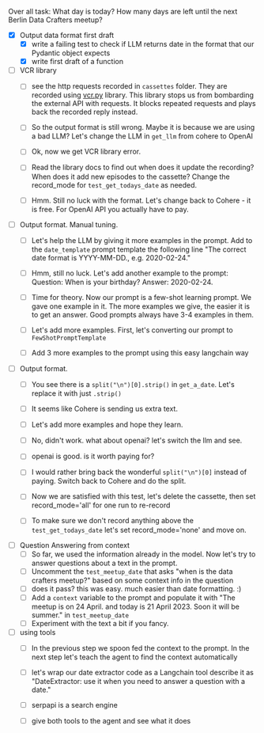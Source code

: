 Over all task:
What day is today? How many days are left until the next Berlin Data Crafters meetup?

- [x] Output data format first draft
    - [x] write a failing test to check if LLM returns date in the format that our Pydantic object expects
    - [x] write first draft of a function 

- [ ] VCR library
    - [ ] see the http requests recorded in `cassettes` folder. They are recorded using  [vcr.py](https://vcrpy.readthedocs.io/en/latest/index.html) library. This library stops us from bombarding the external API with requests. It blocks repeated requests and plays back the recorded reply instead.
    - [ ] So the output format is still wrong. Maybe it is because we are using a bad LLM? Let's change the LLM in `get_llm` from cohere to OpenAI
    - [ ] Ok, now we get VCR library error.
    - [ ] Read the library docs to find out when does it update the recording? When does it add new episodes to the cassette? Change the record_mode for `test_get_todays_date` as needed.
    - [ ] Hmm. Still no luck with the format. Let's change back to Cohere - it is free. For OpenAI API you actually have to pay.


- [ ] Output format. Manual tuning.
    - [ ] Let's help the LLM by giving it more examples in the prompt. Add to the `date_template` prompt template the following line "The correct date format is YYYY-MM-DD., e.g. 2020-02-24."
    - [ ] Hmm, still no luck. Let's add another example to the prompt: 
     Question: When is your birthday?
    Answer: 2020-02-24.
    - [ ] Time for theory. Now our prompt is a few-shot learning prompt. We gave one example in it. The more examples we give, the easier it is to get an answer. Good prompts always have 3-4 examples in them.
    - [ ] Let's add more examples. First, let's converting our prompt to `FewShotPromptTemplate`
    - [ ] Add 3 more examples to the prompt using this easy langchain way
  

- [ ] Output format.
  - [ ] You see there is a `split("\n")[0].strip()` in `get_a_date`. Let's replace it with just `.strip()` 
  - [ ] It seems like Cohere is sending us extra text.
  - [ ] Let's add more examples and hope they learn.
  - [ ] No, didn't work. what about openai? let's switch the llm and see.
  - [ ] openai is good. is it worth paying for?
  - [ ] I would rather bring back the wonderful `split("\n")[0]` instead of paying. Switch back to Cohere and do the split.

  - [ ] Now we are satisfied with this test, let's delete the cassette, then set record_mode='all' for one run to re-record
  - [ ] To make sure we don't record anything above the `test_get_todays_date` let's set record_mode='none' and move on.

 - [ ] Question Answering from context
   - [ ] So far, we used the information already in the model. Now let's try to answer questions about a text in the prompt.
   - [ ] Uncomment the `test_meetup_date` that asks "when is the data crafters meetup?" based on some context info in the question
   - [ ] does it pass? this was easy. much easier than date formatting. :)
   - [ ] Add a `context` variable to the prompt and populate it with "The meetup is on 24 April. and today is 21 April 2023. Soon it will be summer." in `test_meetup_date`
   - [ ] Experiment with the text a bit if you fancy.

- [ ] using tools
  - [ ] In the previous step we spoon fed the context to the prompt. In the next step let's teach the agent to find the context automatically
  
  - [ ] let's wrap our date extractor code as a Langchain tool describe it as "DateExtractor: use it when you need to answer a question with a date."
  - [ ] serpapi is a search engine
  - [ ] give both tools to the agent and see what it does
  